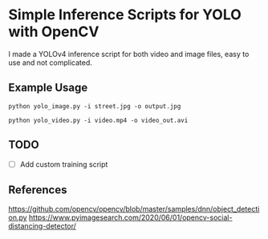 # Simple Inference Scripts for YOLO with OpenCV

I made a YOLOv4 inference script for both video and image files, easy to use and not complicated.

## Example Usage

``` python yolo_image.py -i street.jpg -o output.jpg ```

``` python yolo_video.py -i video.mp4 -o video_out.avi ```

## TODO

- [ ] Add custom training script

## References
<https://github.com/opencv/opencv/blob/master/samples/dnn/object_detection.py>
<https://www.pyimagesearch.com/2020/06/01/opencv-social-distancing-detector/>
